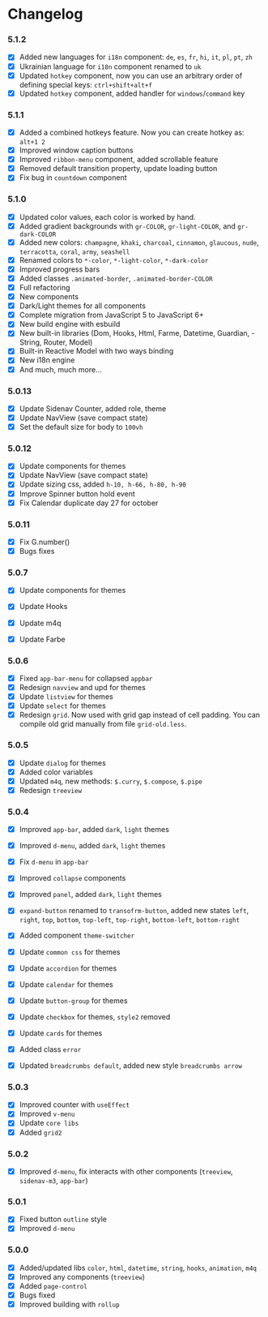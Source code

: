 # Changelog

### 5.1.2
+ [x] Added new languages for `i18n` component: `de`, `es`, `fr`, `hi`, `it`, `pl`, `pt`, `zh`
+ [x] Ukrainian language for `i18n` component renamed to `uk`
+ [x] Updated `hotkey` component, now you can use an arbitrary order of defining special keys: `ctrl+shift+alt+f`
+ [x] Updated `hotkey` component, added handler for `windows`/`command` key

### 5.1.1
+ [x] Added a combined hotkeys feature. Now you can create hotkey as: `alt+1 2`
+ [x] Improved window caption buttons
+ [x] Improved `ribbon-menu` component, added scrollable feature
+ [x] Removed default transition property, update loading button
+ [x] Fix bug in `countdown` component

### 5.1.0
+ [x] Updated color values, each color is worked by hand.
+ [x] Added gradient backgrounds with `gr-COLOR`, `gr-light-COLOR`, and `gr-dark-COLOR`
+ [x] Added new colors: `champagne`, `khaki`, `charcoal`, `cinnamon`, `glaucous`, `nude`, `terracotta`, `coral`, `army`, `seashell`
+ [x] Renamed colors to `*-color`, `*-light-color`, `*-dark-color`
+ [x] Improved progress bars
+ [x] Added classes `.animated-border`, `.animated-border-COLOR`
+ [x] Full refactoring
+ [x] New components
+ [x] Dark/Light themes for all components
+ [x] Complete migration from JavaScript 5 to JavaScript 6+
+ [x] New build engine with esbuild
+ [x] New built-in libraries (Dom, Hooks, Html, Farme, Datetime, Guardian, -String, Router, Model)
+ [x] Built-in Reactive Model with two ways binding
+ [x] New i18n engine
+ [x] And much, much more...

### 5.0.13
+ [x] Update Sidenav Counter, added role, theme
+ [x] Update NavView (save compact state)
+ [x] Set the default size for body to `100vh`

### 5.0.12
+ [x] Update components for themes
+ [x] Update NavView (save compact state)
+ [x] Update sizing css, added `h-10, h-66, h-80, h-90`
+ [x] Improve Spinner button hold event 
+ [x] Fix Calendar duplicate day 27 for october

### 5.0.11
+ [x] Fix G.number()
+ [x] Bugs fixes

### 5.0.7
+ [x] Update components for themes
+ [x] Update Hooks
+ [x] Update m4q
+ [x] Update Farbe


### 5.0.6
+ [x] Fixed `app-bar-menu` for collapsed `appbar`
+ [x] Redesign `navview` and upd for themes
+ [x] Update `listview` for themes
+ [x] Update `select` for themes
+ [x] Redesign `grid`. Now used with grid gap instead of cell padding. You can compile old grid manually from file `grid-old.less`.

### 5.0.5
+ [x] Update `dialog` for themes
+ [x] Added color variables
+ [x] Updated `m4q`, new methods: `$.curry`, `$.compose`, `$.pipe`
+ [x] Redesign `treeview`

### 5.0.4
+ [x] Improved `app-bar`, added `dark`, `light` themes
+ [x] Improved `d-menu`, added `dark`, `light` themes
+ [x] Fix `d-menu` in `app-bar`
+ [x] Improved `collapse` components
+ [x] Improved `panel`, added `dark`, `light` themes
+ [x] `expand-button` renamed to `transofrm-button`, added new states `left`, `right`, `top`, `bottom`, `top-left`, `top-right`, `bottom-left`, `bottom-right` 
+ [x] Added component `theme-switcher`
+ [x] Update `common css` for themes
+ [x] Update `accordion` for themes
+ [x] Update `calendar` for themes
+ [x] Update `button-group` for themes
+ [x] Update `checkbox` for themes, `style2` removed
+ [x] Update `cards` for themes
+ [x] Added class `error`
+ [x] Updated `breadcrumbs default`, added new style `breadcrumbs arrow`


### 5.0.3
+ [x] Improved counter with `useEffect`
+ [x] Improved `v-menu`
+ [x] Update `core libs`
+ [x] Added `grid2`

### 5.0.2
+ [x] Improved `d-menu`, fix interacts with other components (`treeview`, `sidenav-m3`, `app-bar`)

### 5.0.1
+ [x] Fixed button `outline` style
+ [x] Improved `d-menu` 

### 5.0.0
+ [x] Added/updated libs `color`, `html`, `datetime`, `string`, `hooks`, `animation`, `m4q`
+ [x] Improved any components (`treeview`)
+ [x] Added `page-control`
+ [x] Bugs fixed
+ [x] Improved building with `rollup`
